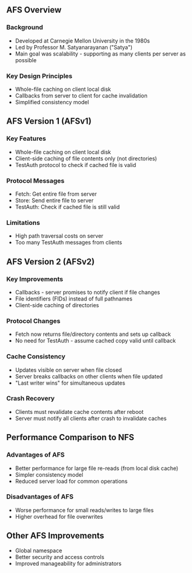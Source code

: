 ## AFS Overview

### Background

- Developed at Carnegie Mellon University in the 1980s
- Led by Professor M. Satyanarayanan ("Satya")
- Main goal was scalability - supporting as many clients per server as possible

### Key Design Principles

- Whole-file caching on client local disk
- Callbacks from server to client for cache invalidation
- Simplified consistency model

## AFS Version 1 (AFSv1)

### Key Features

- Whole-file caching on client local disk
- Client-side caching of file contents only (not directories)
- TestAuth protocol to check if cached file is valid

### Protocol Messages

- Fetch: Get entire file from server
- Store: Send entire file to server
- TestAuth: Check if cached file is still valid

### Limitations

- High path traversal costs on server
- Too many TestAuth messages from clients

## AFS Version 2 (AFSv2)

### Key Improvements

- Callbacks - server promises to notify client if file changes
- File identifiers (FIDs) instead of full pathnames
- Client-side caching of directories

### Protocol Changes

- Fetch now returns file/directory contents and sets up callback
- No need for TestAuth - assume cached copy valid until callback

### Cache Consistency

- Updates visible on server when file closed
- Server breaks callbacks on other clients when file updated
- "Last writer wins" for simultaneous updates

### Crash Recovery

- Clients must revalidate cache contents after reboot
- Server must notify all clients after crash to invalidate caches

## Performance Comparison to NFS

### Advantages of AFS

- Better performance for large file re-reads (from local disk cache)
- Simpler consistency model
- Reduced server load for common operations

### Disadvantages of AFS

- Worse performance for small reads/writes to large files
- Higher overhead for file overwrites

## Other AFS Improvements

- Global namespace
- Better security and access controls
- Improved manageability for administrators
